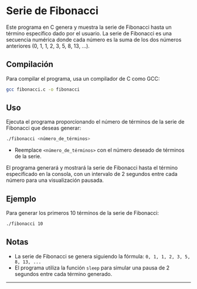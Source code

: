 # Serie de Fibonacci

Este programa en C genera y muestra la serie de Fibonacci hasta un término específico dado por el usuario. La serie de Fibonacci es una secuencia numérica donde cada número es la suma de los dos números anteriores (0, 1, 1, 2, 3, 5, 8, 13, ...).

## Compilación

Para compilar el programa, usa un compilador de C como GCC:

```bash
gcc fibonacci.c -o fibonacci
```

## Uso

Ejecuta el programa proporcionando el número de términos de la serie de Fibonacci que deseas generar:

```bash
./fibonacci <número_de_términos>
```

- Reemplace `<número_de_términos>` con el número deseado de términos de la serie.

El programa generará y mostrará la serie de Fibonacci hasta el término especificado en la consola, con un intervalo de 2 segundos entre cada número para una visualización pausada.

## Ejemplo

Para generar los primeros 10 términos de la serie de Fibonacci:

```bash
./fibonacci 10
```

## Notas

- La serie de Fibonacci se genera siguiendo la fórmula: `0, 1, 1, 2, 3, 5, 8, 13, ...`
- El programa utiliza la función `sleep` para simular una pausa de 2 segundos entre cada término generado.

---
